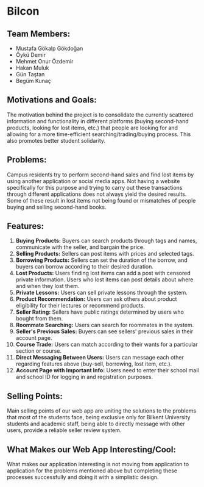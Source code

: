 # Bilcon

## Team Members:
- Mustafa Gökalp Gökdoğan
- Öykü Demir
- Mehmet Onur Özdemir
- Hakan Muluk
- Gün Taştan
- Begüm Kunaç

## Motivations and Goals:
The motivation behind the project is to consolidate the currently scattered information and functionality in different platforms (buying second-hand products, looking for lost items, etc.) that people are looking for and allowing for a more time-efficient searching/trading/buying process. This also promotes better student solidarity.

## Problems:
Campus residents try to perform second-hand sales and find lost items by using another application or social media apps. Not having a website specifically for this purpose and trying to carry out these transactions through different applications does not always yield the desired results. Some of these result in lost items not being found or mismatches of people buying and selling second-hand books.

## Features:
1. **Buying Products:** Buyers can search products through tags and names, communicate with the seller, and bargain the price.
2. **Selling Products:** Sellers can post items with prices and selected tags.
3. **Borrowing Products:** Sellers can set the duration of the borrow, and buyers can borrow according to their desired duration.
4. **Lost Products:** Users finding lost items can add a post with censored private information. Users who lost items can post details about where and when they lost them.
5. **Private Lessons:** Users can sell private lessons through the system.
6. **Product Recommendation:** Users can ask others about product eligibility for their lectures or recommend products.
7. **Seller Rating:** Sellers have public ratings determined by users who bought from them.
8. **Roommate Searching:** Users can search for roommates in the system.
9. **Seller's Previous Sales:** Buyers can see sellers' previous sales in their account page.
10. **Course Trade:** Users can match according to their wants for a particular section or course.
11. **Direct Messaging Between Users:** Users can message each other regarding features above (buy-sell, borrowing, lost item, etc.).
12. **Account Page with Important Info:** Users need to enter their school mail and school ID for logging in and registration purposes.

## Selling Points:
Main selling points of our web app are uniting the solutions to the problems that most of the students face, being exclusive only for Bilkent University students and academic staff, being able to directly message with other users, provide a reliable seller review system.

## What Makes our Web App Interesting/Cool:
What makes our application interesting is not moving from application to application for the problems mentioned above but completing these processes successfully and doing it with a simplistic design.
